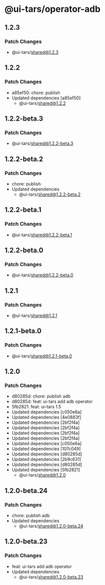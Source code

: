 # @ui-tars/operator-adb

## 1.2.3

### Patch Changes

- @ui-tars/shared@1.2.3

## 1.2.2

### Patch Changes

- a85ef50: chore: publish
- Updated dependencies [a85ef50]
  - @ui-tars/shared@1.2.2

## 1.2.2-beta.3

### Patch Changes

- @ui-tars/shared@1.2.2-beta.3

## 1.2.2-beta.2

### Patch Changes

- chore: publish
- Updated dependencies
  - @ui-tars/shared@1.2.2-beta.2

## 1.2.2-beta.1

### Patch Changes

- @ui-tars/shared@1.2.2-beta.1

## 1.2.2-beta.0

### Patch Changes

- @ui-tars/shared@1.2.2-beta.0

## 1.2.1

### Patch Changes

- @ui-tars/shared@1.2.1

## 1.2.1-beta.0

### Patch Changes

- @ui-tars/shared@1.2.1-beta.0

## 1.2.0

### Patch Changes

- d80285d: chore: publish adb
- d80285d: feat: ui-tars add adb operator
- 5fb2821: feat: ui-tars 1.5
- Updated dependencies [c050e6a]
- Updated dependencies [4e0883f]
- Updated dependencies [2bf2f4a]
- Updated dependencies [2bf2f4a]
- Updated dependencies [2bf2f4a]
- Updated dependencies [2bf2f4a]
- Updated dependencies [c050e6a]
- Updated dependencies [107c049]
- Updated dependencies [d80285d]
- Updated dependencies [2b9c631]
- Updated dependencies [d80285d]
- Updated dependencies [5fb2821]
  - @ui-tars/shared@1.2.0

## 1.2.0-beta.24

### Patch Changes

- chore: publish adb
- Updated dependencies
  - @ui-tars/shared@1.2.0-beta.24

## 1.2.0-beta.23

### Patch Changes

- feat: ui-tars add adb operator
- Updated dependencies
  - @ui-tars/shared@1.2.0-beta.23
